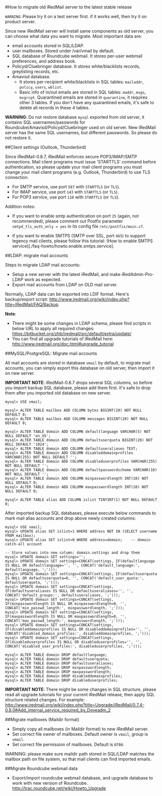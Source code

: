 #How to migrate old iRedMail server to the latest stable release


`WARNING`: Please try it on a test server first. if it works well, then try it on product server.

Since new iRedMail server will install same components as old server, you can choose what data you want to migrate. Most important data are:

* email accounts stored in SQL/LDAP.
* user mailboxes. Stored under /var/vmail by default.
* SQL database of Roundcube webmail. It stores per-user webmail preferences, and address book.
* Policyd/Cluebringer database. It stores white/blacklists records, greylisting records, etc.
* Amavisd database.
    * It stores per-recipient white/blacklists in SQL tables: `mailaddr`, `policy`, `users`, `wblist`.
    * Basic info of in/out emails are stored in SQL tables: `maddr`, `msgs`, `msgrcpt`. Quarantined emails are stored in `quarantine`, it requires other 3 tables. If you don't have any quarantined emails, it's safe to delete all records in these 4 tables.

__WARNING__: Do not restore database `mysql` exported from old server, it contains SQL usernames/passwords for Roundcube/Amavisd/Policyd/Cluebringer used on old server. New iRedMail server has the same SQL usernames, but different passwords. So please do not restore it.

##Client settings (Outlook, Thunderbird)

Since iRedMail-0.8.7, iRedMail enforces secure POP3/IMAP/SMTP connections.
Mail client programs must issue 'STARTTLS' command before authentication,
so please update your mail client programs you must change your mail client
programs (e.g. Outlook, Thunderbird) to use TLS connection.

* For SMTP service, use port `587` with `STARTTLS` (or `TLS`).
* For IMAP service, use port `143` with `STARTTLS` (or `TLS`).
* For POP3 service, use port `110` with `STARTTLS` (or `TLS`).

Addition notes:

* If you want to enable smtp authentication on port `25` (again, not
recommended), please comment out Postfix parameter `smtpd_tls_auth_only = yes`
in its config file `/etc/postfix/main.cf`.

* if you want to enable SMTPS (SMTP over SSL, port `465`) to support legency
mail clients, please follow this tutorial: (How to enable SMTPS service)[./faq-howto/howto.enable.smtps.service].

##LDAP: migrate mail accounts

Steps to migrate LDAP mail accounts:

* Setup a new server with the latest iRedMail, and make iRedAdmin-Pro-LDAP work as expected.
* Export mail accounts from LDAP on OLD mail server.

Normally, LDAP data can be exported into LDIF format. Here's backup/export script: <http://www.iredmail.org/wiki/index.php?title=IRedMail/FAQ/Backup>

__Note__:
* There might be some changes in LDAP schema, please find scripts in below URL to apply all required changes: <https://bitbucket.org/zhb/iredmail/src/default/extra/update/>
* You can find all upgrade tutorials of iRedMail here: <http://www.iredmail.org/doc.html#upgrade_tutorial>

##MySQL/PostgreSQL: Migrate mail accounts

All mail accounts are stored in database `vmail` by default, to migrate mail
accounts, you can simply export this database on old server, then import it
on new server.

__IMPORTANT NOTE__: iRedMail-0.8.7 drops several SQL columns, so before you
import backup SQL database, please add them first. It's safe to drop them
after you imported old database on new server.

```mysql
mysql> USE vmail;

mysql> ALTER TABLE mailbox ADD COLUMN bytes BIGINT(20) NOT NULL DEFAULT 0;
mysql> ALTER TABLE mailbox ADD COLUMN messages BIGINT(20) NOT NULL DEFAULT 0;

mysql> ALTER TABLE domain ADD COLUMN defaultlanguage VARCHAR(5) NOT NULL DEFAULT 'en_US';
mysql> ALTER TABLE domain ADD COLUMN defaultuserquota BIGINT(20) NOT NULL DEFAULT '1024';
mysql> ALTER TABLE domain ADD COLUMN defaultuseraliases TEXT;
mysql> ALTER TABLE domain ADD COLUMN disableddomainprofiles VARCHAR(255) NOT NULL DEFAULT '';
mysql> ALTER TABLE domain ADD COLUMN disableduserprofiles VARCHAR(255) NOT NULL DEFAULT '';
mysql> ALTER TABLE domain ADD COLUMN defaultpasswordscheme VARCHAR(10) NOT NULL DEFAULT '';
mysql> ALTER TABLE domain ADD COLUMN minpasswordlength INT(10) NOT NULL DEFAULT 0;
mysql> ALTER TABLE domain ADD COLUMN maxpasswordlength INT(10) NOT NULL DEFAULT 0;

mysql> ALTER TABLE alias ADD COLUMN islist TINYINT(1) NOT NULL DEFAULT 0;
```

After imported backup SQL databases, please execute below commands to mark
mail alias accounts and drop above newly created columns:

```mysql
mysql> USE vmail;
mysql> UPDATE alias SET islist=1 WHERE address NOT IN (SELECT username FROM mailbox);
mysql> UPDATE alias SET islist=0 WHERE address=domain;    -- domain catch-all account

-- Store values into new column: domain.settings and drop them
mysql> UPDATE domain SET settings='';
mysql> UPDATE domain SET settings=CONCAT(settings, IF(defaultlanguage IS NULL OR defaultlanguage='', '', CONCAT('default_language:', defaultlanguage, ';')));
mysql> UPDATE domain SET settings=CONCAT(settings, IF(defaultuserquota IS NULL OR defaultuserquota=0, '', CONCAT('default_user_quota:', defaultuserquota, ';')));
mysql> UPDATE domain SET settings=CONCAT(settings, IF(defaultuseraliases IS NULL OR defaultuseraliases='', '', CONCAT('default_groups:', defaultuseraliases, ';')));
mysql> UPDATE domain SET settings=CONCAT(settings, IF(minpasswordlength IS NULL OR minpasswordlength=0, '', CONCAT('min_passwd_length:', minpasswordlength, ';')));
mysql> UPDATE domain SET settings=CONCAT(settings, IF(maxpasswordlength IS NULL OR maxpasswordlength=0, '', CONCAT('max_passwd_length:', maxpasswordlength, ';')));
mysql> UPDATE domain SET settings=CONCAT(settings, IF(disableddomainprofiles IS NULL OR disableddomainprofiles='', '', CONCAT('disabled_domain_profiles:', disableddomainprofiles, ';')));
mysql> UPDATE domain SET settings=CONCAT(settings, IF(disableduserprofiles IS NULL OR disableduserprofiles='', '', CONCAT('disabled_user_profiles:', disableduserprofiles, ';')));

mysql> ALTER TABLE domain DROP defaultlanguage;
mysql> ALTER TABLE domain DROP defaultuserquota;
mysql> ALTER TABLE domain DROP defaultuseraliases;
mysql> ALTER TABLE domain DROP minpasswordlength;
mysql> ALTER TABLE domain DROP maxpasswordlength;
mysql> ALTER TABLE domain DROP disableddomainprofiles;
mysql> ALTER TABLE domain DROP disableduserprofiles;
```

__IMPORTANT NOTE__: There might be some changes in SQL structure, please read
all upgrade tutorials for your current iRedMail release, then apply SQL
structure related changes. For example:
<http://www.iredmail.org/wiki/index.php?title=Upgrade/iRedMail/0.7.4-0.8.0#Add_internal_service_required_by_Doveadm_2>

##Migrate mailboxes (Maildir format)

* Simply copy all mailboxes (in Maildir format) to new iRedMail server.
* Set correct file owner of mailboxes. Default owner is `vmail`, group is `vmail`.
* Set correct file permission of mailboxes. Default is `0700`.

WARNING: please make sure maildir path stored in SQL/LDAP matches the mailbox
path on file system, so that mail clients can find imported emails.

##Migrate Roundcube webmail data

* Export/import roundcube webmail database, and upgrade database to work with new version of Roundcube.
<http://trac.roundcube.net/wiki/Howto_Upgrade>
